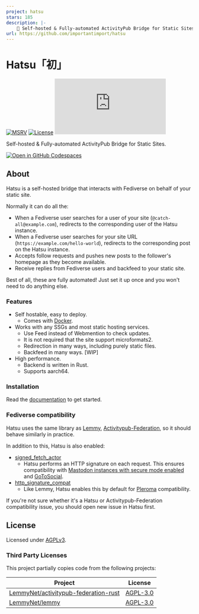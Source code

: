 ```yaml
---
project: hatsu
stars: 185
description: |-
    🩵 Self-hosted & Fully-automated ActivityPub Bridge for Static Sites.
url: https://github.com/importantimport/hatsu
---
```


# Hatsu「初」

[![MSRV](https://img.shields.io/badge/rust-1.80%2B-red)](.clippy.toml)
[![License](https://img.shields.io/github/license/importantimport/hatsu)](LICENSE)
[![Matrix](https://img.shields.io/matrix/importantimport%3Amatrix.org)](https://matrix.to/#/#importantimport:matrix.org)

Self-hosted & Fully-automated ActivityPub Bridge for Static Sites.

[![Open in GitHub Codespaces](https://github.com/codespaces/badge.svg)](https://codespaces.new/importantimport/hatsu?quickstart=1)

## About

Hatsu is a self-hosted bridge that interacts with Fediverse on behalf of your static site.

Normally it can do all the:

- When a Fediverse user searches for a user of your site (`@catch-all@example.com`), redirects to the corresponding user of the Hatsu instance.
- When a Fediverse user searches for your site URL (`https://example.com/hello-world`), redirects to the corresponding post on the Hatsu instance.
- Accepts follow requests and pushes new posts to the follower's homepage as they become available.
- Receive replies from Fediverse users and backfeed to your static site.

Best of all, these are fully automated! Just set it up once and you won't need to do anything else.

### Features

- Self hostable, easy to deploy.
  - Comes with [Docker](https://hatsu.cli.rs/admins/install-docker.html).
- Works with any SSGs and most static hosting services.
  - Use Feed instead of Webmention to check updates.
  - It is not required that the site support microformats2.
  - Redirection in many ways, including purely static files.
  - Backfeed in many ways. [WIP]
- High performance.
  - Backend is written in Rust.
  - Supports aarch64.
  <!-- - Frontend is written in Rust. -->

### Installation

Read the [documentation](https://hatsu.cli.rs) to get started.

### Fediverse compatibility

Hatsu uses the same library as [Lemmy](https://github.com/LemmyNet/lemmy), [Activitypub-Federation](https://github.com/LemmyNet/activitypub-federation-rust), so it should behave similarly in practice.

In addition to this, Hatsu is also enabled:

- [signed_fetch_actor](https://docs.rs/activitypub_federation/latest/activitypub_federation/config/struct.FederationConfigBuilder.html#method.signed_fetch_actor)
  - Hatsu performs an HTTP signature on each request. This ensures compatibility with [Mastodon instances with secure mode enabled](https://docs.joinmastodon.org/admin/config/#authorized_fetch) and [GoToSocial](https://docs.gotosocial.org/en/latest/federation/federating_with_gotosocial/#access-control).
- [http_signature_compat](https://docs.rs/activitypub_federation/latest/activitypub_federation/config/struct.FederationConfigBuilder.html#method.http_signature_compat)
  - Like Lemmy, Hatsu enables this by default for [Pleroma](https://git.pleroma.social/pleroma/pleroma/-/issues/2939) compatibility.

If you're not sure whether it's a Hatsu or Activitypub-Federation compatibility issue, you should open new issue in Hatsu first.

<!-- ### TODO

- Upgrade dependencies
  - axum 0.7
    - https://github.com/LemmyNet/activitypub-federation-rust/issues/87
    - utoipa-swagger-ui 5.0
  - axum-extra 0.9
    - use typed-routing (https://github.com/tokio-rs/axum/issues/2218, https://github.com/ibraheemdev/matchit/issues/13)
  - activitypub-federation 0.5
    - https://github.com/tokio-rs/axum/pull/2398
    - https://github.com/hyperium/hyper-util/pull/66
  - Using AFIT / RPITIT instead of `async-trait`
- Performance improvements
  - https://github.com/TechEmpower/FrameworkBenchmarks/issues/8501#issuecomment-1780275745
  - sonic-rs (required nightly) / simd-json
  - uuid-simd -->

<!-- ### Useful links

#### ActivityPub

- https://github.com/LemmyNet/activitypub-federation-rust/tree/main/examples/
- https://github.com/LemmyNet/lemmy/tree/main/crates/apub/
- https://blog.joinmastodon.org/2018/06/how-to-implement-a-basic-activitypub-server/

#### SeaORM

- https://www.sea-ql.org/SeaORM/docs/basic-crud/basic-schema/
- https://github.com/SeaQL/sea-orm/tree/master/examples/axum_example/
- https://github.com/SeaQL/sea-orm/blob/master/tests/basic.rs

#### OpenAPI

- https://github.com/juhaku/utoipa/tree/master/examples/todo-axum

#### Leptos

- https://github.com/leptos-rs/start-axum
- https://github.com/leptos-rs/start-axum-workspace

#### Shuttle

- https://docs.shuttle.rs/migration/migrating-to-shuttle
- https://github.com/shuttle-hq/shuttle/issues/179#issuecomment-1203536025 -->

## License

Licensed under [AGPLv3](LICENSE).

### Third Party Licenses

This project partially copies code from the following projects:

| Project                                                                                         | License                                                                               |
| ----------------------------------------------------------------------------------------------- | ------------------------------------------------------------------------------------- |
| [LemmyNet/activitypub-federation-rust](https://github.com/LemmyNet/activitypub-federation-rust) | [AGPL-3.0](https://github.com/LemmyNet/activitypub-federation-rust/blob/main/LICENSE) |
| [LemmyNet/lemmy](https://github.com/LemmyNet/lemmy)                                             | [AGPL-3.0](https://github.com/LemmyNet/lemmy/blob/main/LICENSE)                       |

